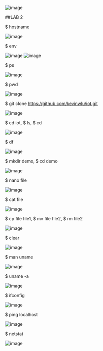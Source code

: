 ![image](https://user-images.githubusercontent.com/98338109/230743845-a352a0f9-50ff-421a-804a-1fe37adcaf8d.png)

##LAB 2

$ hostname

![image](https://user-images.githubusercontent.com/98338109/230743866-43cb94bb-1e50-4dc8-bcbd-9c22a9d2464a.png)

$ env

![image](https://user-images.githubusercontent.com/98338109/230743909-bb811b80-dd30-4b7f-89a9-a244d29c6710.png)
![image](https://user-images.githubusercontent.com/98338109/230743928-00c5cefb-5630-43a9-936b-a8b7c335bda2.png)

$ ps

![image](https://user-images.githubusercontent.com/98338109/230743946-b4b3fe1a-ab4f-4c18-addc-b8b1813f8c9b.png)

$ pwd

![image](https://user-images.githubusercontent.com/98338109/230743961-038c7dea-7f63-43ce-807a-5835f9a669c9.png)

$ git clone https://github.com/kevinwlu/iot.git

![image](https://user-images.githubusercontent.com/98338109/230744076-beb08614-be31-4ed4-9330-e116354a71a0.png)

$ cd iot, $ ls, $ cd

![image](https://user-images.githubusercontent.com/98338109/230744090-c99f6f18-986e-4746-8bae-acacff204a9d.png)

$ df

![image](https://user-images.githubusercontent.com/98338109/230744137-1d21e557-0522-4b8e-922e-1193fd5ce353.png)

$ mkdir demo, $ cd demo

![image](https://user-images.githubusercontent.com/98338109/230744153-505794c6-73e9-4cb7-9e33-666c85bc1802.png)

$ nano file

![image](https://user-images.githubusercontent.com/98338109/230744214-1d74c4ee-ea80-4672-a2cb-fdd062dc688d.png)

$ cat file

![image](https://user-images.githubusercontent.com/98338109/230744286-f5ffb2cb-7ffc-4ef1-9e2b-f44fc1cba0ca.png)

$ cp file file1, $ mv file file2, $ rm file2

![image](https://user-images.githubusercontent.com/98338109/230744307-d072d907-c07b-4e32-8cd0-98808a9d93d9.png)

$ clear

![image](https://user-images.githubusercontent.com/98338109/230744322-2239ab4b-d150-42e3-8b56-412dce860390.png)

$ man uname

![image](https://user-images.githubusercontent.com/98338109/230744352-d218bc98-ad39-4e2b-af04-3fb732fadcc3.png)

$ uname -a

![image](https://user-images.githubusercontent.com/98338109/230744347-e248159a-ebb0-4537-a3a5-8d4ae55c77ab.png)

$ ifconfig

![image](https://user-images.githubusercontent.com/98338109/230744404-f6179189-bbc3-481d-afb6-af4c2ac3130e.png)

$ ping localhost

![image](https://user-images.githubusercontent.com/98338109/230744413-d7bcda9c-ea13-4037-9871-b186637e2a55.png)

$ netstat

![image](https://user-images.githubusercontent.com/98338109/230744433-a24957d0-aaab-4f26-99cb-618ca1bf7ab1.png)
